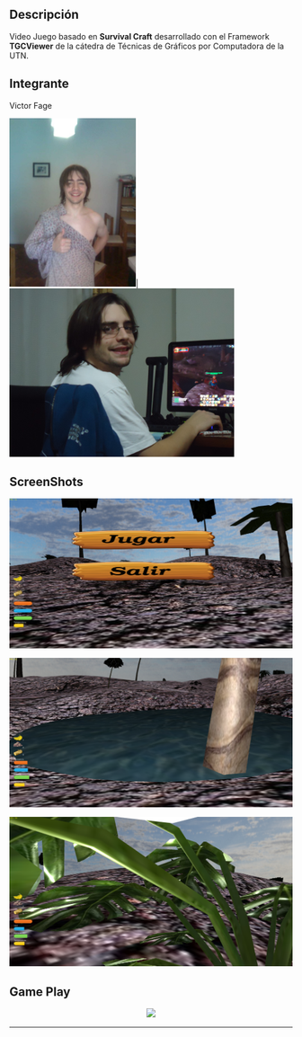 ## Descripción ##
Video Juego basado en **Survival Craft** desarrollado con el Framework **TGCViewer** de la cátedra de Técnicas de Gráficos por Computadora de la UTN.

## Integrante ##
Victor Fage

<img src="https://github.com/rotcivegaf/TGC_2017_2C_3572_4eveal1/blob/master/screen%20entrega/1.jpg" height="300">|
<img src="https://github.com/rotcivegaf/TGC_2017_2C_3572_4eveal1/blob/master/screen%20entrega/2.jpg" height="300">

## ScreenShots ##

![Image of Yaktocat](https://github.com/rotcivegaf/TGC_2017_2C_3572_4eveal1/blob/master/screen%20entrega/1.png)

![Image of Yaktocat](https://github.com/rotcivegaf/TGC_2017_2C_3572_4eveal1/blob/master/screen%20entrega/2.png)

![Image of Yaktocat](https://github.com/rotcivegaf/TGC_2017_2C_3572_4eveal1/blob/master/screen%20entrega/3.png)

## Game Play ##

<center><a href='https://d.tube/#!/v/shetrix/tezwin9g'><img src='https://dtube2.gateway.ipfsstore.it:8443/ipfs/QmaZuWetTftXFaAdJrB33azysfNbXfr19e3nqTvhsxexQR'></a></center><hr>
